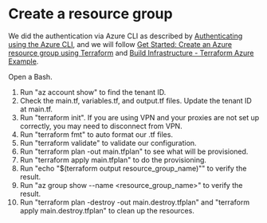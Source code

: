 # Create a resource group

We did the authentication via Azure CLI as described by [Authenticating using the Azure CLI](https://registry.terraform.io/providers/hashicorp/azuread/latest/docs/guides/azure_cli), and we will follow [Get Started: Create an Azure resource group using Terraform](https://docs.microsoft.com/en-us/azure/developer/terraform/create-resource-group?tabs=azure-cli) and [Build Infrastructure - Terraform Azure Example](https://learn.hashicorp.com/tutorials/terraform/azure-build?in=terraform/azure-get-started).

Open a Bash.

1. Run "az account show" to find the tenant ID.
2. Check the main.tf, variables.tf, and output.tf files. Update the tenant ID at main.tf.
3. Run "terraform init". If you are using VPN and your proxies are not set up correctly, you may need to disconnect from VPN.
4. Run "terraform fmt" to auto format our .tf files.
5. Run "terraform validate" to validate our configuration.
6. Run "terraform plan -out main.tfplan" to see what will be provisioned.
7. Run "terraform apply main.tfplan" to do the provisioning.
8. Run "echo "$(terraform output resource_group_name)"" to verify the result.
9. Run "az group show --name <resource_group_name>" to verify the result.
10. Run "terraform plan -destroy -out main.destroy.tfplan" and "terraform apply main.destroy.tfplan" to clean up the resources.
